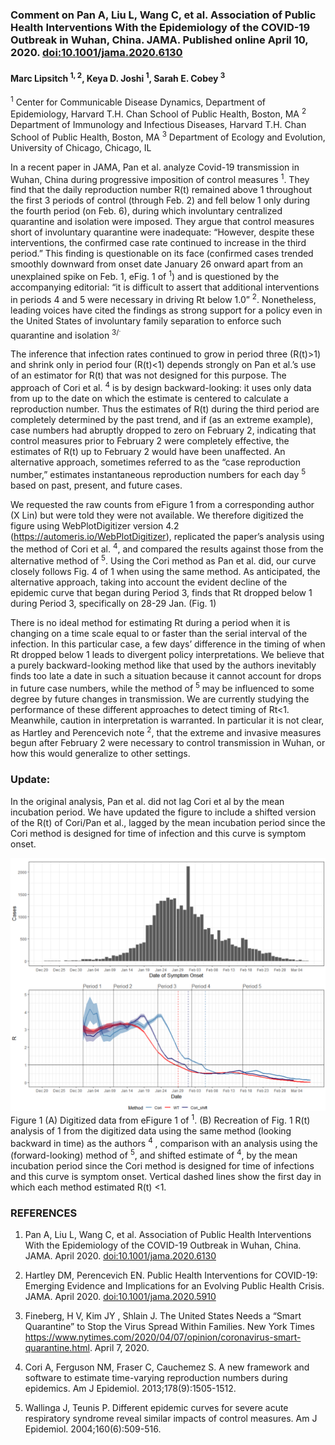 
### Comment on Pan A, Liu L, Wang C, et al. Association of Public Health Interventions With the Epidemiology of the COVID-19 Outbreak in Wuhan, China. JAMA. Published online April 10, 2020. <doi:10.1001/jama.2020.6130>

#### Marc Lipsitch <sup>1, 2</sup>, Keya D. Joshi <sup>1</sup>, Sarah E. Cobey <sup>3</sup>

<sup>1</sup> Center for Communicable Disease Dynamics, Department of Epidemiology, Harvard T.H. Chan School of Public Health, Boston, MA <sup>2</sup> Department of Immunology and Infectious Diseases, Harvard T.H. Chan School of Public Health, Boston, MA <sup>3</sup> Department of Ecology and Evolution, University of Chicago, Chicago, IL

In a recent paper in JAMA, Pan et al. analyze Covid-19 transmission in Wuhan, China during progressive imposition of control measures <sup>1</sup>. They find that the daily reproduction number R(t) remained above 1 throughout the first 3 periods of control (through Feb. 2) and fell below 1 only during the fourth period (on Feb. 6), during which involuntary centralized quarantine and isolation were imposed. They argue that control measures short of involuntary quarantine were inadequate: “However, despite these interventions, the confirmed case rate continued to increase in the third period.” This finding is questionable on its face (confirmed cases trended smoothly downward from onset date January 26 onward apart from an unexplained spike on Feb. 1, eFig. 1 of <sup>1</sup>) and is questioned by the accompanying editorial: “it is difficult to assert that additional interventions in periods 4 and 5 were necessary in driving Rt below 1.0” <sup>2</sup>. Nonetheless, leading voices have cited the findings as strong support for a policy even in the United States of involuntary family separation to enforce such quarantine and isolation <sup>3/<sup>.

The inference that infection rates continued to grow in period three (R(t)&gt;1) and shrink only in period four (R(t)&lt;1) depends strongly on Pan et al.’s use of an estimator for R(t) that was not designed for this purpose. The approach of Cori et al. <sup>4</sup> is by design backward-looking: it uses only data from up to the date on which the estimate is centered to calculate a reproduction number. Thus the estimates of R(t) during the third period are completely determined by the past trend, and if (as an extreme example), case numbers had abruptly dropped to zero on February 2, indicating that control measures prior to February 2 were completely effective, the estimates of R(t) up to February 2 would have been unaffected. An alternative approach, sometimes referred to as the “case reproduction number,” estimates instantaneous reproduction numbers for each day <sup>5</sup> based on past, present, and future cases.

We requested the raw counts from eFigure 1 from a corresponding author (X Lin) but were told they were not available. We therefore digitized the figure using WebPlotDigitizer version 4.2 (<https://automeris.io/WebPlotDigitizer>), replicated the paper’s analysis using the method of Cori et al. <sup>4</sup>, and compared the results against those from the alternative method of <sup>5</sup>. Using the Cori method as Pan et al. did, our curve closely follows Fig. 4 of 1 when using the same method. As anticipated, the alternative approach, taking into account the evident decline of the epidemic curve that began during Period 3, finds that Rt dropped below 1 during Period 3, specifically on 28-29 Jan. (Fig. 1)

There is no ideal method for estimating Rt during a period when it is changing on a time scale equal to or faster than the serial interval of the infection. In this particular case, a few days’ difference in the timing of when Rt dropped below 1 leads to divergent policy interpretations. We believe that a purely backward-looking method like that used by the authors inevitably finds too late a date in such a situation because it cannot account for drops in future case numbers, while the method of <sup>5</sup> may be influenced to some degree by future changes in transmission. We are currently studying the performance of these different approaches to detect timing of Rt&lt;1. Meanwhile, caution in interpretation is warranted. In particular it is not clear, as Hartley and Perencevich note <sup>2</sup>, that the extreme and invasive measures begun after February 2 were necessary to control transmission in Wuhan, or how this would generalize to other settings.

### Update:

In the original analysis, Pan et al. did not lag Cori et al by the mean incubation period. We have updated the figure to include a shifted version of the R(t) of Cori/Pan et al., lagged by the mean incubation period since the Cori method is designed for time of infection and this curve is symptom onset.

![](figures/fig1_panfig4_recreate_2.PNG)Figure 1 (A) Digitized data from eFigure 1 of <sup>1</sup>. (B) Recreation of Fig. 1 R(t) analysis of 1 from the digitized data using the same method (looking backward in time) as the authors <sup>4</sup> , comparison with an analysis using the (forward-looking) method of <sup>5</sup>, and shifted estimate of <sup>4</sup>, by the mean incubation period since the Cori method is designed for time of infections and this curve is symptom onset. Vertical dashed lines show the first day in which each method estimated R(t) &lt;1.

### REFERENCES

1.  Pan A, Liu L, Wang C, et al. Association of Public Health Interventions With the Epidemiology of the COVID-19 Outbreak in Wuhan, China. JAMA. April 2020. <doi:10.1001/jama.2020.6130>

2.  Hartley DM, Perencevich EN. Public Health Interventions for COVID-19: Emerging Evidence and Implications for an Evolving Public Health Crisis. JAMA. April 2020. <doi:10.1001/jama.2020.5910>

3.  Fineberg, H V, Kim JY , Shlain J. The United States Needs a “Smart Quarantine” to Stop the Virus Spread Within Families. New York Times <https://www.nytimes.com/2020/04/07/opinion/coronavirus-smart-quarantine.html>. April 7, 2020.

4.  Cori A, Ferguson NM, Fraser C, Cauchemez S. A new framework and software to estimate time-varying reproduction numbers during epidemics. Am J Epidemiol. 2013;178(9):1505-1512.

5.  Wallinga J, Teunis P. Different epidemic curves for severe acute respiratory syndrome reveal similar impacts of control measures. Am J Epidemiol. 2004;160(6):509-516.
